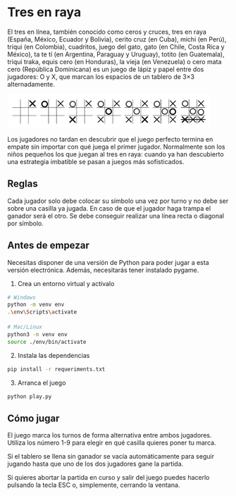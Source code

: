 # Tres en raya

El tres en línea, también conocido como ceros y cruces, tres en raya
(España, México, Ecuador y Bolivia), cerito cruz (en Cuba), michi (en Perú),
triqui (en Colombia), cuadritos, juego del gato, gato (en Chile, Costa Rica
y México), ta te tí (en Argentina, Paraguay y Uruguay), totito (en Guatemala),
triqui traka, equis cero (en Honduras), la vieja (en Venezuela) o cero mata
cero (República Dominicana) es un juego de lápiz y papel entre dos jugadores:
O y X, que marcan los espacios de un tablero de 3×3 alternadamente.

![Ejemplo de partida](img/image.png)

Los jugadores no tardan en descubrir que el juego perfecto termina en empate
sin importar con qué juega el primer jugador. Normalmente son los niños
pequeños los que juegan al tres en raya: cuando ya han descubierto una
estrategia imbatible se pasan a juegos más sofisticados.

## Reglas

Cada jugador solo debe colocar su símbolo una vez por turno y no debe ser
sobre una casilla ya jugada. En caso de que el jugador haga trampa el ganador
será el otro. Se debe conseguir realizar una línea recta o diagonal por símbolo.

## Antes de empezar

Necesitas disponer de una versión de Python para poder jugar a esta versión
electrónica. Además, necesitarás tener instalado pygame.

1. Crea un entorno virtual y actívalo

```bash
# Windows
python -m venv env
.\env\Scripts\activate

# Mac/Linux
python3 -m venv env
source ./env/bin/activate
```

2. Instala las dependencias

```bash
pip install -r requeriments.txt
```

3. Arranca el juego

```bash
python play.py
```

## Cómo jugar

El juego marca los turnos de forma alternativa entre ambos jugadores.
Utiliza los número 1-9 para elegir en qué casilla quieres poner tu marca.

Si el tablero se llena sin ganador se vacía automáticamente para seguir
jugando hasta que uno de los dos jugadores gane la partida.

Si quieres abortar la partida en curso y salir del juego puedes hacerlo
pulsando la tecla ESC o, simplemente, cerrando la ventana.
